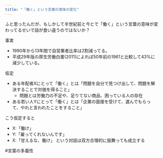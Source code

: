 ```yaml
---
title: "「働く」という言葉の意味の変化"
---
```


ふと思ったんだが、もしかして半世紀前と今とで「働く」という言葉の意味が変わってるせいで話が食い違うのではないか？

事実
- 1990年から13年間で自営業者比率は2割減ってる。
- 平成29年版の厚生労働白書(2011)によれば50年前の1961と比較して43%に減少している。

仮定
- ある年配者Xにとって「働く」とは「問題を自分で見つけ出して、問題を解決することで対価を得ること」
    - 問題とは労働力の不足や、足りてない商品、困っている人の存在
- ある若い人Yにとって「働く」とは「企業の面接を受けて、選んでもらって、やれと言われたことをすること」

こう仮定すると
- X:「働け」
- Y:「雇ってくれないんです」
- X:「甘えるな、働け」
という対話は双方合理的に振舞っても成立する

#言葉の多義性